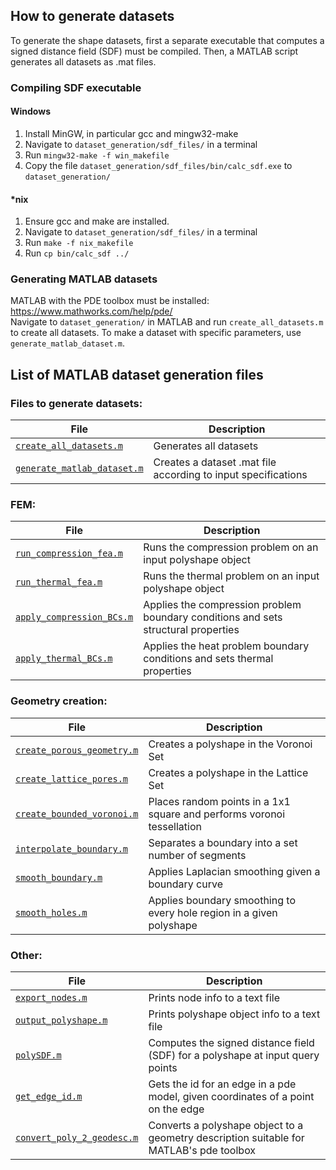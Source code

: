 ## How to generate datasets
To generate the shape datasets, first a separate executable that computes a signed distance field (SDF) must be compiled. Then, a MATLAB script generates all datasets as .mat files.

### Compiling SDF executable
#### Windows
1. Install MinGW, in particular gcc and mingw32-make
2. Navigate to `dataset_generation/sdf_files/` in a terminal
3. Run `mingw32-make -f win_makefile`
4. Copy the file `dataset_generation/sdf_files/bin/calc_sdf.exe` to `dataset_generation/`

#### \*nix
1. Ensure gcc and make are installed.
2. Navigate to `dataset_generation/sdf_files/` in a terminal
3. Run `make -f nix_makefile`
4. Run `cp bin/calc_sdf ../`

### Generating MATLAB datasets
MATLAB with the PDE toolbox must be installed: https://www.mathworks.com/help/pde/  
Navigate to `dataset_generation/` in MATLAB and run `create_all_datasets.m` to create all datasets.
To make a dataset with specific parameters, use `generate_matlab_dataset.m`.



## List of MATLAB dataset generation files


### Files to generate datasets:

| File | Description |
| --- | --- |
| [`create_all_datasets.m`](create_all_datasets.m)     | Generates all datasets |
| [`generate_matlab_dataset.m`](generate_matlab_dataset.m) | Creates a dataset .mat file according to input specifications |

### FEM:

| File | Description |
| --- | --- |
| [`run_compression_fea.m`](run_compression_fea.m) | Runs the compression problem on an input polyshape object |
| [`run_thermal_fea.m`](run_thermal_fea.m) | Runs the thermal problem on an input polyshape object |
| [`apply_compression_BCs.m`](apply_compression_BCs.m) | Applies the compression problem boundary conditions and sets structural properties |
| [`apply_thermal_BCs.m`](apply_thermal_BCs.m) | Applies the heat problem boundary conditions and sets thermal properties |


### Geometry creation:

| File | Description |
| --- | --- |
| [`create_porous_geometry.m`](create_porous_geometry.m) | Creates a polyshape in the Voronoi Set |
| [`create_lattice_pores.m`](create_lattice_pores.m) | Creates a polyshape in the Lattice Set |
| [`create_bounded_voronoi.m`](create_bounded_voronoi.m) | Places random points in a 1x1 square and performs voronoi tessellation |
| [`interpolate_boundary.m`](interpolate_boundary.m) | Separates a boundary into a set number of segments |
| [`smooth_boundary.m`](smooth_boundary.m) | Applies Laplacian smoothing given a boundary curve |
| [`smooth_holes.m`](smooth_holes.m) | Applies boundary smoothing to every hole region in a given polyshape |

### Other:

| File | Description |
| --- | --- |
| [`export_nodes.m`](export_nodes.m) | Prints node info to a text file | 
| [`output_polyshape.m`](output_polyshape.m) | Prints polyshape object info to a text file |
| [`polySDF.m`](polySDF.m) | Computes the signed distance field (SDF) for a polyshape at input query points |
| [`get_edge_id.m`](get_edge_id.m) | Gets the id for an edge in a pde model, given coordinates of a point on the edge |
| [`convert_poly_2_geodesc.m`](convert_poly_2_geodesc.m) | Converts a polyshape object to a geometry description suitable for MATLAB's pde toolbox |
